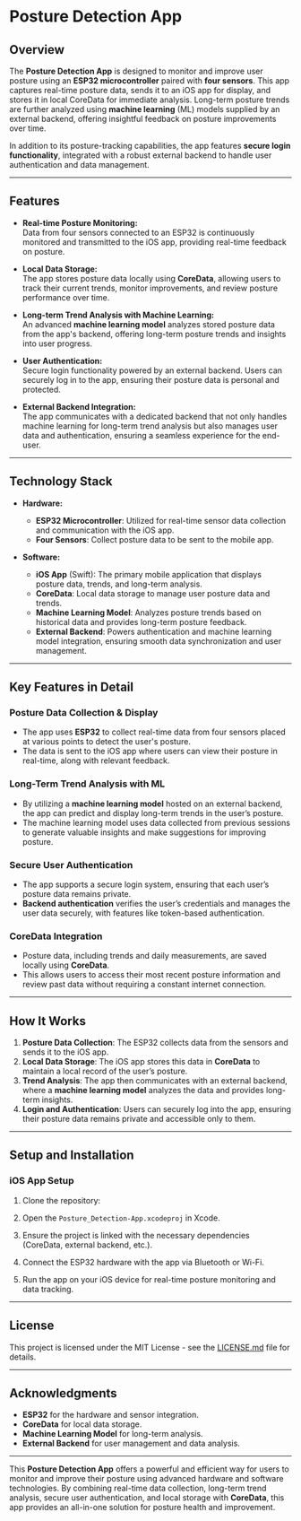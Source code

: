 # Posture Detection App

## Overview

The **Posture Detection App** is  designed to monitor and improve user posture using an **ESP32 microcontroller** paired with **four sensors**. This app captures real-time posture data, sends it to an iOS app for display, and stores it in local CoreData for immediate analysis. Long-term posture trends are further analyzed using **machine learning** (ML) models supplied by an external backend, offering insightful feedback on posture improvements over time.

In addition to its posture-tracking capabilities, the app features **secure login functionality**, integrated with a robust external backend to handle user authentication and data management.

---

## Features

- **Real-time Posture Monitoring:**  
  Data from four sensors connected to an ESP32 is continuously monitored and transmitted to the iOS app, providing real-time feedback on posture.

- **Local Data Storage:**  
  The app stores posture data locally using **CoreData**, allowing users to track their current trends, monitor improvements, and review posture performance over time.

- **Long-term Trend Analysis with Machine Learning:**  
  An advanced **machine learning model** analyzes stored posture data from the app's backend, offering long-term posture trends and insights into user progress.

- **User Authentication:**  
  Secure login functionality powered by an external backend. Users can securely log in to the app, ensuring their posture data is personal and protected.

- **External Backend Integration:**  
  The app communicates with a dedicated backend that not only handles machine learning for long-term trend analysis but also manages user data and authentication, ensuring a seamless experience for the end-user.

---

## Technology Stack

- **Hardware:**
  - **ESP32 Microcontroller**: Utilized for real-time sensor data collection and communication with the iOS app.
  - **Four Sensors**: Collect posture data to be sent to the mobile app.

- **Software:**
  - **iOS App** (Swift): The primary mobile application that displays posture data, trends, and long-term analysis.
  - **CoreData**: Local data storage to manage user posture data and trends.
  - **Machine Learning Model**: Analyzes posture trends based on historical data and provides long-term posture feedback.
  - **External Backend**: Powers authentication and machine learning model integration, ensuring smooth data synchronization and user management.

---

## Key Features in Detail

### Posture Data Collection & Display
- The app uses **ESP32** to collect real-time data from four sensors placed at various points to detect the user's posture. 
- The data is sent to the iOS app where users can view their posture in real-time, along with relevant feedback.

### Long-Term Trend Analysis with ML
- By utilizing a **machine learning model** hosted on an external backend, the app can predict and display long-term trends in the user’s posture.
- The machine learning model uses data collected from previous sessions to generate valuable insights and make suggestions for improving posture.

### Secure User Authentication
- The app supports a secure login system, ensuring that each user’s posture data remains private.
- **Backend authentication** verifies the user’s credentials and manages the user data securely, with features like token-based authentication.

### CoreData Integration
- Posture data, including trends and daily measurements, are saved locally using **CoreData**.
- This allows users to access their most recent posture information and review past data without requiring a constant internet connection.

---

## How It Works

1. **Posture Data Collection**: The ESP32 collects data from the sensors and sends it to the iOS app.
2. **Local Data Storage**: The iOS app stores this data in **CoreData** to maintain a local record of the user’s posture.
3. **Trend Analysis**: The app then communicates with an external backend, where a **machine learning model** analyzes the data and provides long-term insights.
4. **Login and Authentication**: Users can securely log into the app, ensuring their posture data remains private and accessible only to them.

---

## Setup and Installation

### iOS App Setup

1. Clone the repository:

2. Open the `Posture_Detection-App.xcodeproj` in Xcode.

3. Ensure the project is linked with the necessary dependencies (CoreData, external backend, etc.).

4. Connect the ESP32 hardware with the app via Bluetooth or Wi-Fi.

5. Run the app on your iOS device for real-time posture monitoring and data tracking.

---

## License

This project is licensed under the MIT License - see the [LICENSE.md](LICENSE.md) file for details.

---

## Acknowledgments

- **ESP32** for the hardware and sensor integration.
- **CoreData** for local data storage.
- **Machine Learning Model** for long-term analysis.
- **External Backend** for user management and data analysis.

---

This **Posture Detection App** offers a powerful and efficient way for users to monitor and improve their posture using advanced hardware and software technologies. By combining real-time data collection, long-term trend analysis, secure user authentication, and local storage with **CoreData**, this app provides an all-in-one solution for posture health and improvement.
